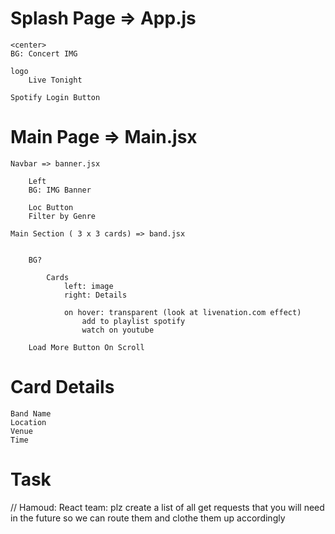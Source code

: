 # Splash Page => App.js

    <center>
    BG: Concert IMG

    logo
        Live Tonight

    Spotify Login Button

# Main Page => Main.jsx

    Navbar => banner.jsx

        Left
        BG: IMG Banner

        Loc Button
        Filter by Genre

    Main Section ( 3 x 3 cards) => band.jsx


        BG?

            Cards
                left: image
                right: Details

                on hover: transparent (look at livenation.com effect)
                    add to playlist spotify
                    watch on youtube

        Load More Button On Scroll

# Card Details

    Band Name
    Location
    Venue
    Time

# Task

// Hamoud: React team: plz create a list of all get requests that you will need in the future so we can route them and clothe them up accordingly
